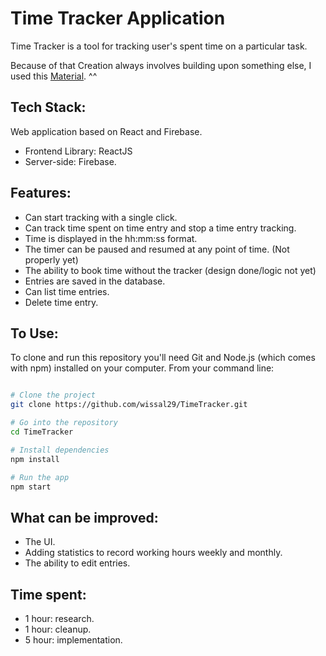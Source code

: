# Time Tracker Application

Time Tracker is a tool for tracking user's spent time on a particular task.

Because of that Creation always involves building upon something else, I used this [Material](https://github.com/tuanngominh/react-time-tracking).
^^
## Tech Stack:

Web application based on React and Firebase.

* Frontend Library: ReactJS
* Server-side: Firebase.

## Features:
* Can start tracking with a single click.
* Can track time spent on time entry and stop a time entry tracking.
* Time is displayed in the hh:mm:ss format.
* The timer can be paused and resumed at any point of time. (Not properly yet)
* The ability to book time without the tracker (design done/logic not yet)
* Entries are saved in the database.
* Can list time entries.
* Delete time entry.
## To Use:

To clone and run this repository you'll need Git and Node.js (which comes with npm) installed on your computer. From your command line:

```bash

# Clone the project
git clone https://github.com/wissal29/TimeTracker.git 

# Go into the repository
cd TimeTracker

# Install dependencies
npm install

# Run the app
npm start

```

## What can be improved: 
* The UI.
* Adding statistics to record working hours weekly and monthly.
* The ability to edit entries.

## Time spent: 
* 1 hour: research.
* 1 hour: cleanup.
* 5 hour: implementation.
